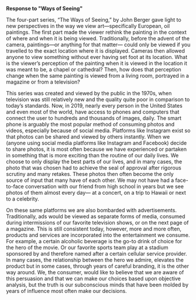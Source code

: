 **Response to "Ways of Seeing"**

The four-part series, “The Ways of Seeing,” by John Berger gave light to new perspectives in the way we view art—specifically European, oil paintings. The first part made the viewer rethink the painting in the context of where and when it is being viewed. Traditionally, before the advent of the camera, paintings—or anything for that matter— could only be viewed if you travelled to the exact location where it is displayed. Cameras then allowed anyone to view something without ever having set foot at its location. What is the viewer’s perception of the painting when it is viewed in the location it was meant to be, a chapel or cathedral? Then, how does that perception change when the same painting is viewed from a living room, portrayed in a magazine or from a television? 

This series was created and viewed by the public in the 1970s, when television was still relatively new and the quality quite poor in comparison to today’s standards. Now, in 2019, nearly every person in the United States and even most of the world, have access to phones and computers that connect the user to hundreds and thousands of images, daily. The smart phone is arguably the most popular method of consuming photos and videos, especially because of social media. Platforms like Instagram exist so that photos can be shared and viewed by others instantly. When we (anyone using social media platforms like Instagram and Facebook) decide to share photos, it is most often because we have experienced or partaken in something that is more exciting than the routine of our daily lives. We choose to only display the best parts of our lives, and in many cases, the photo that was chosen had to achieve the seal of approval after rigorous scrutiny and many retakes. These photos then often become the only source of input that many have of each other. We may not have had a face-to-face conversation with our friend from high school in years but we see photos of them almost every day— at a concert, on a trip to Hawaii or next to a celebrity. 

On these same platforms we are also bombarded with advertisements. Traditionally, ads would be viewed as separate forms of media, consumed during intermissions of our favorite television shows, or on the next page of a magazine. This is still consistent today, however, more and more often, products and services are incorporated into the entertainment we consume. For example, a certain alcoholic beverage is the go-to drink of choice for the hero of the movie. Or our favorite sports team play at a stadium sponsored by and therefore named after a certain cellular service provider. In many cases, the relationship between the hero we admire, elevates the product but in some cases, through years of careful branding, it is the other way around. We, the consumer, would like to believe that we are aware of this persuasion and that we can make our choices based upon objective analysis, but the truth is our subconscious minds that have been molded by years of influence most often make our decisions. 
